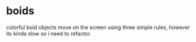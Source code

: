 # boids
colorful boid objects move on the screen using three simple rules, however its kinda slow so i need to refactor.
